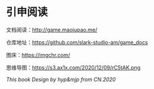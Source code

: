 # 引申阅读

文档阅读：http://game.maojupao.me/

仓库地址：https://github.com/slark-studio-am/game_docs

图床：https://imgchr.com/

思维导图：https://s3.ax1x.com/2020/12/09/rC5tAK.png



*This book Design by hyp&mjp from CN.2020*

